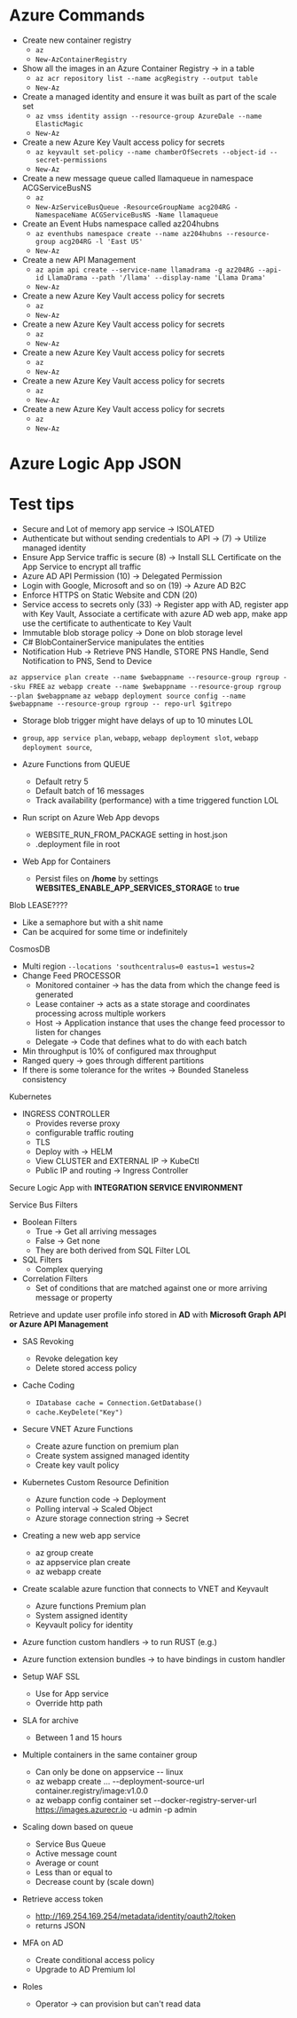 # Azure Commands

* Create new container registry
  * `az`
  * `New-AzContainerRegistry`
* Show all the images in an Azure Container Registry -> in a table
  * `az acr repository list --name acgRegistry --output table`
  * `New-Az`
* Create a managed identity and ensure it was built as part of the scale set
  * `az vmss identity assign --resource-group AzureDale --name ElasticMagic`
  * `New-Az`
* Create a new Azure Key Vault access policy for secrets
  * `az keyvault set-policy --name chamberOfSecrets --object-id --secret-permissions`
  * `New-Az`
* Create a new message queue called llamaqueue in namespace ACGServiceBusNS
  * `az`
  * `New-AzServiceBusQueue -ResourceGroupName acg204RG -NamespaceName ACGServiceBusNS -Name llamaqueue`
* Create an Event Hubs namespace called az204hubns
  * `az eventhubs namespace create --name az204hubns --resource-group acg204RG -l 'East US'`
  * `New-Az`
* Create a new API Management
  * `az apim api create --service-name llamadrama -g az204RG --api-id LlamaDrama --path '/llama' --display-name 'Llama Drama'`
  * `New-Az`
* Create a new Azure Key Vault access policy for secrets
  * `az`
  * `New-Az`
* Create a new Azure Key Vault access policy for secrets
  * `az`
  * `New-Az`
* Create a new Azure Key Vault access policy for secrets
  * `az`
  * `New-Az`
* Create a new Azure Key Vault access policy for secrets
  * `az`
  * `New-Az`
* Create a new Azure Key Vault access policy for secrets
  * `az`
  * `New-Az`

# Azure Logic App JSON

# Test tips

* Secure and Lot of memory app service -> ISOLATED
* Authenticate but without sending credentials to API -> (7) -> Utilize managed identity
* Ensure App Service traffic is secure (8) -> Install SLL Certificate on the App Service to encrypt all traffic
* Azure AD API Permission (10) -> Delegated Permission
* Login with Google, Microsoft and so on (19) -> Azure AD B2C
* Enforce HTTPS on Static Website and CDN (20)
* Service access to secrets only (33) -> Register app with AD, register app with Key Vault, Associate a certificate with azure AD web app, make app use the certificate to authenticate to Key Vault
* Immutable blob storage policy -> Done on blob storage level
* C# BlobContainerService manipulates the entities
* Notification Hub -> Retrieve PNS Handle, STORE PNS Handle, Send Notification to PNS, Send to Device



`az appservice plan create --name $webappname --resource-group rgroup --sku FREE`
`az webapp create --name $webappname --resource-group rgroup --plan $webappname`
`az webapp deployment source config --name $webappname --resource-group rgroup -- repo-url $gitrepo`

* Storage blob trigger might have delays of up to 10 minutes LOL

* `group`, `app service plan`, `webapp`, `webapp deployment slot`, `webapp deployment source`, 

* Azure Functions from QUEUE
  * Default retry 5
  * Default batch of 16 messages
  * Track availability (performance) with a time triggered function LOL
* Run script on Azure Web App devops
  * WEBSITE_RUN_FROM_PACKAGE setting in host.json
  * .deployment file in root
* Web App for Containers
  * Persist files on **/home** by settings **WEBSITES_ENABLE_APP_SERVICES_STORAGE** to **true**

Blob LEASE????
* Like a semaphore but with a shit name
* Can be acquired for some time or indefinitely

CosmosDB
* Multi region `--locations 'southcentralus=0 eastus=1 westus=2`
* Change Feed PROCESSOR
  * Monitored container -> has the data from which the change feed is generated
  * Lease container -> acts as a state storage and coordinates processing across multiple workers
  * Host -> Application instance that uses the change feed processor to listen for changes
  * Delegate -> Code that defines what to do with each batch
* Min throughput is 10% of configured max throughput
* Ranged query -> goes through different partitions
* If there is some tolerance for the writes -> Bounded Staneless consistency

Kubernetes
* INGRESS CONTROLLER
  * Provides reverse proxy
  * configurable traffic routing
  * TLS
  * Deploy with -> HELM
  * View CLUSTER and EXTERNAL IP -> KubeCtl
  * Public IP and routing -> Ingress Controller

Secure Logic App with **INTEGRATION SERVICE ENVIRONMENT**

Service Bus Filters
* Boolean Filters
  * True -> Get all arriving messages
  * False -> Get none
  * They are both derived from SQL Filter LOL
* SQL Filters
  * Complex querying
* Correlation Filters
  * Set of conditions that are matched against one or more arriving message or property

Retrieve and update user profile info stored in **AD** with **Microsoft Graph API or Azure API Management**

* SAS Revoking
  * Revoke delegation key
  * Delete stored access policy

* Cache Coding
  * `IDatabase cache = Connection.GetDatabase()`
  * `cache.KeyDelete("Key")`

* Secure VNET Azure Functions
  * Create azure function on premium plan
  * Create system assigned managed identity
  * Create key vault policy

* Kubernetes Custom Resource Definition
  * Azure function code -> Deployment
  * Polling interval -> Scaled Object
  * Azure storage connection string -> Secret

* Creating a new web app service
  * az group create
  * az appservice plan create
  * az webapp create

* Create scalable azure function that connects to VNET and Keyvault
  * Azure functions Premium plan
  * System assigned identity
  * Keyvault policy for identity


* Azure function custom handlers -> to run RUST (e.g.)
* Azure function extension bundles -> to have bindings in custom handler


* Setup WAF SSL
  * Use for App service
  * Override http path

* SLA for archive
  * Between 1 and 15 hours

* Multiple containers in the same container group
  * Can only be done on appservice -- linux
  * az webapp create ... --deployment-source-url container.registry/image:v1.0.0
  * az webapp config container set --docker-registry-server-url https://images.azurecr.io -u admin -p admin

* Scaling down based on queue
  * Service Bus Queue
  * Active message count
  * Average or count
  * Less than or equal to
  * Decrease count by (scale down)

* Retrieve access token
  * http://169.254.169.254/metadata/identity/oauth2/token
  * returns JSON

* MFA on AD
  * Create conditional access policy
  * Upgrade to AD Premium lol
  
* Roles
  * Operator -> can provision but can't read data
